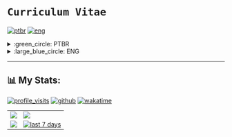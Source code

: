 # `Curriculum Vitae`
[![ptbr](https://img.shields.io/badge/languages-PTBR-darkgreen.svg)](https://github.com/dudushy "Português Brasileiro") [![eng](https://img.shields.io/badge/-ENG-darkblue.svg)](https://github.com/dudushy "English")
<details>
<summary>:green_circle: PTBR</summary>

## `Olá mundo`, sou o Eduardo Talarico (dudushy) :smile:
> <img align="left" alt="Brazil" width="22px" src="img/brazil.png" />Brasileiro, 22 anos :birthday:

### :trophy: Objetivos:

- Crescer profissionalmente
- Solucionar problemas
- Contribuir para a sociedade
- Adquirir conhecimento
- Trabalhar em equipe
- Desenvolver e criar

### :sparkling_heart: Paixões:

- Aprender
- Programar
- Ajudar
- Criar
- Jogar
- Ouvir música

### :star2: Qualidades:

- Determinado
- Prático
- Calmo
- Proativo
- Honesto
- Prudente
- Compreensivo
- Detalhista
- Persistente
- Empático
- Criativo
- Lógico

---
### :globe_with_meridians: Conexões:

[<img align="left" alt="LinkedIn" width="32px" src="img/linkedin.png" />][linkedin]
[<img align="left" alt="Discord" width="52px" src="img/discord.png" />][discord]
[<img align="left" alt="Steam" width="32px" src="img/steam.png" />][steam]
[<img align="left" alt="Spotify" width="32px" src="img/spotify.png" />][spotify]
<br>
<br>

---
### :brain: Linguagens de programação conhecidas:

- <img align="left" alt="Python" width="26px" src="img/python.png" /> Python

- <img align="left" alt="Java" width="26px" src="img/java.png" /> Java

- <img align="left" alt="JavaScript" width="26px" src="img/javascript.png" /> JavaScript

- <img align="left" alt="SQL" width="26px" src="img/sql.png" /> SQL

- <img align="left" alt="HTML" width="26px" src="img/html.png" /> HTML

- <img align="left" alt="CSS" width="26px" src="img/css.png" /> CSS

- <img align="left" alt="CSharp" width="26px" src="img/csharp.png" /> C#

- <img align="left" alt="PHP" width="26px" src="img/php.png" /> PHP
    
- <img align="left" alt="TypeScript" width="26px" src="img/typescript.png" /> TypeScript
    
- <img align="left" alt="SASS" width="26px" src="img/sass.png" /> SASS
<br>

### :hammer_and_wrench: Ferramentas conhecidas:

- <img align="left" alt="Visual Studio Code" width="26px" src="img/vscode.png" /> [Visual Studio Code][vscode]

- <img align="left" alt="pgAdmin" width="26px" src="img/pgadmin.png" /> [pgAdmin][pgadmin]

- <img align="left" alt="NetBeans" width="26px" src="img/netbeans.png" /> [NetBeans][netbeans]

- <img align="left" alt="Sublime Text" width="26px" src="img/sublimetext.png" /> [Sublime Text][sublimetext]

- <img align="left" alt="Notepad++" width="26px" src="img/notepadplusplus.png" /> [Notepad++][notepadplusplus]

- <img align="left" alt="Visual Studio" width="26px" src="img/vs.png" /> [Visual Studio][vs]

- <img align="left" alt="Postman" width="26px" src="img/postman.png" /> [Postman][postman]
    
- <img align="left" alt="SSMS" width="26px" src="img/ssms.png" /> [SSMS][ssms]
    
- <img align="left" alt="GitHub Desktop" width="26px" src="img/github-desktop.png" /> [GitHub Desktop][githubdesktop]

- <img align="left" alt="XAMPP" width="26px" src="img/xampp.png" /> [XAMPP][xampp]
    
- <img align="left" alt="BlueStacks" width="26px" src="img/bluestacks.png" /> [BlueStacks][bluestacks]

- <img align="left" alt="Insomnia" width="26px" src="img/insomnia.png" /> [Insomnia][insomnia]

 - <img align="left" alt="Android Studio" width="26px" src="img/androidstudio.png" /> [Android Studio][androidstudio]
    
 - <img align="left" alt="FileZilla" width="26px" src="img/filezilla.png" /> [FileZilla][filezilla]
<br>

---
## :mortar_board: Formação:

- Ensino médio completo no **Colégio Ideal** *(2018)* :heavy_check_mark:
- Ensino superior completo em **Ciência da Computação** na **UNIP (Universidade Paulista)** *(2019 - 2022)* :heavy_check_mark:

---
## :heavy_plus_sign: Informações adicionais:

- Conhecimento avançado de Inglês

- Criação de projetos simples em Java (CRUD)

- Elaboração de trabalhos extracurriculares, fazendo algoritmos e BOTs com intuito de automatizar certas tarefas do dia-a-dia (bot de mensagens, criptografia, matemática, formatação de texto)

- Tenho contato com jogos e computadores (de todos os tipos e categorias, online e offline) desde pequeno, sempre admirei cada detalhe existente nos jogos (funcionamento, gráficos, mecânicas e desenvolvimento)
<p align="right">(<a href="#curriculum-vitae">voltar ao topo</a>)</p>

---
</details>

<details>
<summary>:large_blue_circle: ENG</summary>

## `Hello World`, I'm Eduardo Talarico (dudushy) :smile:
> <img align="left" alt="Brazil" width="22px" src="img/brazil.png" />Brazilian, 22 years old :birthday:

### :trophy: Goals:

- Grow professionally
- Solve problems
- Contribute to society
- Acquire knowledge
- Team work
- Develop and create

### :sparkling_heart: Passions:

- Learn
- Code
- Help
- Create
- Play
- Listen to music

### :star2: Qualities:

- Determined
- Practical
- Calm
- Proactive
- Honest
- Prudent
- Comprehensive
- Detail-oriented
- Persistent
- Empathic
- Creative
- Logical

---
### :globe_with_meridians: Connections:

[<img align="left" alt="LinkedIn" width="32px" src="img/linkedin.png" />][linkedin]
[<img align="left" alt="Discord" width="52px" src="img/discord.png" />][discord]
[<img align="left" alt="Steam" width="32px" src="img/steam.png" />][steam]
[<img align="left" alt="Spotify" width="32px" src="img/spotify.png" />][spotify]
<br>
<br>

---
### :brain: Known programming languages:

- <img align="left" alt="Python" width="26px" src="img/python.png" /> Python

- <img align="left" alt="Java" width="26px" src="img/java.png" /> Java

- <img align="left" alt="JavaScript" width="26px" src="img/javascript.png" /> JavaScript

- <img align="left" alt="SQL" width="26px" src="img/sql.png" /> SQL

- <img align="left" alt="HTML" width="26px" src="img/html.png" /> HTML

- <img align="left" alt="CSS" width="26px" src="img/css.png" /> CSS

- <img align="left" alt="CSharp" width="26px" src="img/csharp.png" /> C#

- <img align="left" alt="PHP" width="26px" src="img/php.png" /> PHP
    
- <img align="left" alt="TypeScript" width="26px" src="img/typescript.png" /> TypeScript
    
- <img align="left" alt="SASS" width="26px" src="img/sass.png" /> SASS
<br>

### :hammer_and_wrench: Known tools:

- <img align="left" alt="Visual Studio Code" width="26px" src="img/vscode.png" /> [Visual Studio Code][vscode]

- <img align="left" alt="pgAdmin" width="26px" src="img/pgadmin.png" /> [pgAdmin][pgadmin]

- <img align="left" alt="NetBeans" width="26px" src="img/netbeans.png" /> [NetBeans][netbeans]

- <img align="left" alt="Sublime Text" width="26px" src="img/sublimetext.png" /> [Sublime Text][sublimetext]

- <img align="left" alt="Notepad++" width="26px" src="img/notepadplusplus.png" /> [Notepad++][notepadplusplus]

- <img align="left" alt="Visual Studio" width="26px" src="img/vs.png" /> [Visual Studio][vs]
    
- <img align="left" alt="Postman" width="26px" src="img/postman.png" /> [Postman][postman]
    
- <img align="left" alt="SSMS" width="26px" src="img/ssms.png" /> [SSMS][ssms]
    
- <img align="left" alt="GitHub Desktop" width="26px" src="img/github-desktop.png" /> [GitHub Desktop][githubdesktop]

- <img align="left" alt="XAMPP" width="26px" src="img/xampp.png" /> [XAMPP][xampp]
    
- <img align="left" alt="BlueStacks" width="26px" src="img/bluestacks.png" /> [BlueStacks][bluestacks]

- <img align="left" alt="Insomnia" width="26px" src="img/insomnia.png" /> [Insomnia][insomnia]

- <img align="left" alt="Android Studio" width="26px" src="img/androidstudio.png" /> [Android Studio][androidstudio]
   
- <img align="left" alt="FileZilla" width="26px" src="img/filezilla.png" /> [FileZilla][filezilla]
<br>

---
## :mortar_board: Formation:

- Complete high school at **Colégio Ideal** *(2018)* :heavy_check_mark:
- Complete university in **Computer Science** at **UNIP (Universidade Paulista)** *(2019 - 2022)* :heavy_check_mark:

---
## :heavy_plus_sign: Additional information:

- Advanced English knowledge

- Creation of simple Java projects (CRUD)

- Elaboration of extracurricular projects, making algorithms and BOTs with the aim of automating certain daily tasks (message bot, cryptography, math, text formatting)

- I've been in contact with games and computers (of all kinds and categories, online and offline) since I was little, I've always admired every detail in the games (functioning, graphics, mechanics and development)

<p align="right">(<a href="#curriculum-vitae">back to top</a>)</p>
</details>

---
## :bar_chart: My Stats:
[![profile_visits](https://komarev.com/ghpvc/?username=dudushy&color=blueviolet&style=flat-square&label=Profile+Visits)](https://github.com/dudushy "since Dec 25, 2021")
[![github](https://img.shields.io/github/followers/dudushy?logo=github)](https://github.com/dudushy?tab=followers)
[![wakatime](https://wakatime.com/badge/user/93ba8c47-113a-429d-a9a3-0fdfb901b21b.svg)](https://wakatime.com/@93ba8c47-113a-429d-a9a3-0fdfb901b21b "since Apr 8, 2021")

<div align="center">
    <a href="https://github.com/dudushy">
        <table style="table-layout: auto;">
            <tr>
                <td>
                    <img style="vertical-align: bottom; display:block; object-fit: cover;" src="https://github-readme-stats.vercel.app/api?username=dudushy&theme=dark&show_icons=true&count_private=true">
                </td>
                <td>
                    <img style="vertical-align: bottom; display:block; object-fit: cover;" src="https://github-readme-streak-stats.herokuapp.com/?user=dudushy&theme=dark">
                </td>
            </tr>
            <tr>
                <td>
                    <img style="vertical-align: bottom; display:block; object-fit: cover;" width="100%" src="https://github-readme-stats.vercel.app/api/top-langs/?username=dudushy&theme=dark&layout=compact">
                </td>
                <td>
                    <img style="vertical-align: bottom; display:block; object-fit: fill;" height="100%" src="https://github-readme-stats.vercel.app/api/wakatime?username=dudushy&layout=compact" title="last 7 days">
                </td>
            </tr>
        </table>
    </a>
</div>


[linkedin]: https://www.linkedin.com/in/eduardo-talarico/
[discord]: https://discord.gg/jG9BtQE
[steam]: https://steamcommunity.com/id/dudushy/
[spotify]: https://open.spotify.com/user/u8cq59bsrp4cdmp2haxrxu9pi
[vscode]: https://code.visualstudio.com/
[pgadmin]: https://www.pgadmin.org/
[netbeans]: https://netbeans.apache.org/
[sublimetext]: https://www.sublimetext.com/
[notepadplusplus]: https://notepad-plus-plus.org/
[vs]: https://visualstudio.microsoft.com/vs/
[postman]: https://www.postman.com/
[ssms]: https://docs.microsoft.com/pt-br/sql/ssms/download-sql-server-management-studio-ssms?view=sql-server-ver15
[githubdesktop]: https://desktop.github.com/
[xampp]: https://www.apachefriends.org/pt_br/index.html
[bluestacks]: https://www.bluestacks.com/
[insomnia]: https://insomnia.rest/
[androidstudio]: https://developer.android.com/studio
[filezilla]: https://filezilla-project.org/
